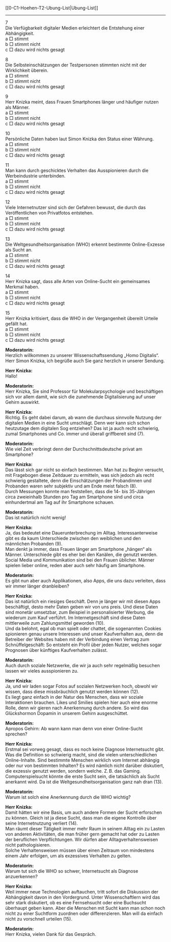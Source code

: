 [[0-C1-Hoehen-T2-Ubung-List|Ubung-List]]

---

7  
Die Verfügbarkeit digitaler Medien erleichtert die Entstehung einer Abhängigkeit.  
a □ stimmt  
b □ stimmt nicht  
c □ dazu wird nichts gesagt

8  
Die Selbsteinschätzungen der Testpersonen stimmten nicht mit der Wirklichkeit überein.  
a □ stimmt  
b □ stimmt nicht  
c □ dazu wird nichts gesagt

9  
Herr Knizka meint, dass Frauen Smartphones länger und häufiger nutzen als Männer.  
a □ stimmt  
b □ stimmt nicht  
c □ dazu wird nichts gesagt

10  
Persönliche Daten haben laut Simon Knizka den Status einer Währung.  
a □ stimmt  
b □ stimmt nicht  
c □ dazu wird nichts gesagt

11  
Man kann durch geschicktes Verhalten das Ausspionieren durch die Werbeindustrie unterbinden.  
a □ stimmt  
b □ stimmt nicht  
c □ dazu wird nichts gesagt

12  
Viele Internetnutzer sind sich der Gefahren bewusst, die durch das Veröffentlichen von Privatfotos entstehen.  
a □ stimmt  
b □ stimmt nicht  
c □ dazu wird nichts gesagt

13  
Die Weltgesundheitsorganisation (WHO) erkennt bestimmte Online-Exzesse als Sucht an.  
a □ stimmt  
b □ stimmt nicht  
c □ dazu wird nichts gesagt

14  
Herr Knizka sagt, dass alle Arten von Online-Sucht ein gemeinsames Merkmal haben.  
a □ stimmt  
b □ stimmt nicht  
c □ dazu wird nichts gesagt

15  
Herr Knizka kritisiert, dass die WHO in der Vergangenheit übereilt Urteile gefällt hat.  
a □ stimmt  
b □ stimmt nicht  
c □ dazu wird nichts gesagt


**Moderatorin:**  
Herzlich willkommen zu unserer Wissenschaftssendung „Homo Digitalis“. Herr Simon Knizka, ich begrüße auch Sie ganz herzlich in unserer Sendung.

**Herr Knizka:**  
Hallo!

**Moderatorin:**  
Herr Knizka, Sie sind Professor für Molekularpsychologie und beschäftigen sich vor allem damit, wie sich die zunehmende Digitalisierung auf unser Gehirn auswirkt.

**Herr Knizka:**  
Richtig. Es geht dabei darum, ab wann die durchaus sinnvolle Nutzung der digitalen Medien in eine Sucht umschlägt. Denn wer kann sich schon heutzutage dem digitalen Sog entziehen? Das ist ja auch recht schwierig, zumal Smartphones und Co. immer und überall griffbereit sind (7).

**Moderatorin:**  
Wie viel Zeit verbringt denn der Durchschnittsdeutsche privat am Smartphone?

**Herr Knizka:**  
Das lässt sich gar nicht so einfach bestimmen. Man hat zu Beginn versucht, mit Fragebogen diese Zeitdauer zu ermitteln, was sich jedoch als recht schwierig gestaltete, denn die Einschätzungen der Probandinnen und Probanden waren sehr subjektiv und am Ende meist falsch (8).  
Durch Messungen konnte man feststellen, dass die 14- bis 35-Jährigen circa zweieinhalb Stunden pro Tag am Smartphone sind und circa einhundertmal am Tag auf ihr Smartphone schauen.

**Moderatorin:**  
Das ist natürlich nicht wenig!

**Herr Knizka:**  
Ja, das bedeutet eine Dauerunterbrechung im Alltag. Interessanterweise gibt es da kaum Unterschiede zwischen den weiblichen und den männlichen Probanden (9).  
Man denkt ja immer, dass Frauen länger am Smartphone „hängen“ als Männer. Unterschiede gibt es eher bei den Kanälen, die genutzt werden. Social Media und Kommunikation sind bei den Frauen üblicher. Männer spielen lieber online, reden aber auch sehr häufig am Smartphone.

**Moderatorin:**  
Es gibt nun aber auch Applikationen, also Apps, die uns dazu verleiten, dass wir immer länger dranbleiben?

**Herr Knizka:**  
Das ist natürlich ein riesiges Geschäft. Denn je länger wir mit diesen Apps beschäftigt, desto mehr Daten geben wir von uns preis. Und diese Daten sind monetär umsetzbar, zum Beispiel in personalisierter Werbung, die wiederum zum Kauf verführt. Im Internetgeschäft sind diese Daten mittlerweile zum Zahlungsmittel geworden (10).  
Und da belohnt, egal ob man spielt oder chattet, die sogenannten Cookies spionieren genau unsere Interessen und unser Kaufverhalten aus, denn die Betreiber der Websites haben mit der Verbindung einen Vertrag zum Schnüffelgeschäft: So entsteht ein Profil über jeden Nutzer, welches sogar Prognosen über künftiges Kaufverhalten zulässt.

**Moderatorin:**  
Auch durch soziale Netzwerke, die wir ja auch sehr regelmäßig besuchen lassen wir vieles ausspionieren zu.

**Herr Knizka:**  
Ja, und wir laden sogar Fotos auf sozialen Netzwerken hoch, obwohl wir wissen, dass diese missbräuchlich genutzt werden können (12).  
Es liegt ganz einfach in der Natur des Menschen, dass wir soziale Interaktionen brauchen. Likes und Smilies spielen hier auch eine enorme Rolle, denn wir gieren nach Anerkennung durch andere. So wird das Glückshormon Dopamin in unserem Gehirn ausgeschüttet.

**Moderatorin:**  
Apropos Gehirn: Ab wann kann man denn von einer Online-Sucht sprechen?

**Herr Knizka:**  
Erstmal sei vorweg gesagt, dass es noch keine Diagnose Internetsucht gibt. Was die Definition so schwierig macht, sind die vielen unterschiedlichen Online-Inhalte. Sind bestimmte Menschen wirklich vom Internet abhängig oder nur von bestimmten Inhalten? Es wird nämlich nicht darüber diskutiert, die exzessiv genutzt werden, sondern welche. Z. B. das Gaming. Computerspielsucht könnte die erste Sucht sein, die tatsächlich als Sucht anerkannt wird. Da ist die Weltgesundheitsorganisation ganz nah dran (13).

**Moderatorin:**  
Warum ist solch eine Anerkennung durch die WHO wichtig?

**Herr Knizka:**  
Damit hätten wir eine Basis, um auch andere Formen der Sucht erforschen zu können. Gleich ist ja diese Sucht, dass man die eigene Kontrolle über seine Internetnutzung verliert (14).  
Man räumt dieser Tätigkeit immer mehr Raum in seinem Alltag ein zu Lasten von anderen Aktivitäten, die man früher gern gemacht hat oder zu Lasten der beruflichen Verpflichtungen. Wir dürfen aber Alltagverhaltensweisen nicht pathologisieren.  
Solche Verhaltensweisen müssen über einen Zeitraum von mindestens einem Jahr erfolgen, um als exzessives Verhalten zu gelten.

**Moderatorin:**  
Warum tut sich die WHO so schwer, Internetsucht als Diagnose anzuerkennen?

**Herr Knizka:**  
Weil immer neue Technologien auftauchen, tritt sofort die Diskussion der Abhängigkeit davon in den Vordergrund. Unter Wissenschaftlern wird das sehr stark diskutiert, ob es eine Fernsehsucht oder eine Buchsucht überhaupt geben kann. Aber die Menschen mit Sucht kann man schon noch nicht zu einer Suchtform zuordnen oder differenzieren. Man will da einfach nicht zu vorschnell urteilen (15).

**Moderatorin:**  
Herr Knizka, vielen Dank für das Gespräch.